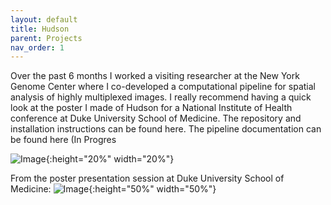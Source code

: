 ```yaml
---
layout: default
title: Hudson
parent: Projects
nav_order: 1
---
```


Over the past 6 months I worked a visiting researcher at the New York Genome Center where I co-developed a computational pipeline for spatial analysis of highly multiplexed images. I really recommend having a quick look at the poster I made of Hudson for a National Institute of Health conference at Duke University School of Medicine. The repository and installation instructions can be found here. The pipeline documentation can be found here (In Progres

![Image](hudson_poster.jpg){:height="20%" width="20%"}


From the poster presentation session at Duke University School of Medicine:
![Image](IMG_9011.jpg){:height="50%" width="50%"}

